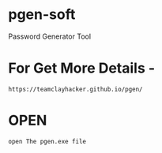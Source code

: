 # pgen-soft
Password Generator Tool

# For Get More Details -
```
https://teamclayhacker.github.io/pgen/
```

# OPEN
```open The pgen.exe file ```
